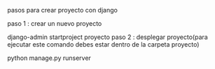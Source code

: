 pasos para crear proyecto con django

paso 1 : crear un nuevo proyecto

django-admin startproject proyecto
paso 2 : desplegar proyecto(para ejecutar este comando debes estar dentro de la carpeta proyecto)

python manage.py runserver